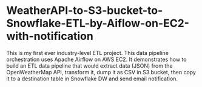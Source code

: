# WeatherAPI-to-S3-bucket-to-Snowflake-ETL-by-Aiflow-on-EC2-with-notification
This is my first ever industry-level ETL project. This data pipeline orchestration uses Apache Airflow on AWS EC2. It demonstrates how to build an ETL data pipeline that would extract data (JSON) from the OpenWeatherMap API, transform it, dump it as CSV in S3 bucket, then copy it to a destination table in Snowflake DW and send email notification.

